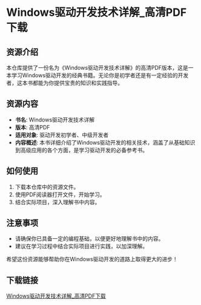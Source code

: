 # Windows驱动开发技术详解_高清PDF下载

## 资源介绍

本仓库提供了一份名为《Windows驱动开发技术详解》的高清PDF版本，这是一本学习Windows驱动开发的经典书籍。无论你是初学者还是有一定经验的开发者，这本书都能为你提供宝贵的知识和实践指导。

## 资源内容

- **书名**: Windows驱动开发技术详解
- **版本**: 高清PDF
- **适用对象**: 驱动开发初学者、中级开发者
- **内容概述**: 本书详细介绍了Windows驱动开发的相关技术，涵盖了从基础知识到高级应用的各个方面，是学习驱动开发的必备参考书。

## 如何使用

1. 下载本仓库中的资源文件。
2. 使用PDF阅读器打开文件，开始学习。
3. 结合实际项目，深入理解书中内容。

## 注意事项

- 请确保你已具备一定的编程基础，以便更好地理解书中的内容。
- 建议在学习过程中结合实际项目进行实践，以加深理解。

希望这份资源能够帮助你在Windows驱动开发的道路上取得更大的进步！

## 下载链接

[Windows驱动开发技术详解_高清PDF下载](https://pan.quark.cn/s/cec3eab861ed)